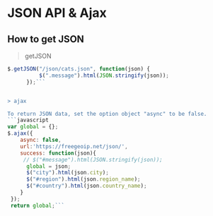 # JSON API & Ajax


## How to get JSON 

> getJSON

```javascript
$.getJSON("/json/cats.json", function(json) {
          $(".message").html(JSON.stringify(json));
      });```


> ajax

To return JSON data, set the option object "async" to be false.
```javascript
var global = {};
$.ajax({
    async: false,
    url:'https://freegeoip.net/json/',
    success: function(json){
     // $("#message").html(JSON.stringify(json));
      global = json;
      $("city").html(json.city);
      $("#region").html(json.region_name);
      $("#country").html(json.country_name);
    }
 });
 return global;```

